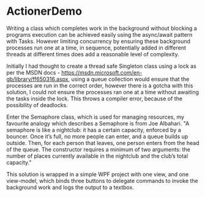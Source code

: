 # ActionerDemo
Writing a class which completes work in the background without blocking a programs execution can be achieved easily using the async/await pattern with Tasks. However limiting concurrency by ensuring these background processes run one at a time, in sequence, potentially added in different threads at different times does add a reasonable level of complexity. 

Initially I had thought to create a thread safe Singleton class using a lock as per the MSDN docs - https://msdn.microsoft.com/en-gb/library/ff650316.aspx, using a queue collection would ensure that the processes are run in the correct order, however there is a gotcha with this solution, I could not ensure the processes ran one at a time without awaiting the tasks inside the lock. This throws a compiler error, because of the possibility of deadlocks. 

Enter the Semaphore class, which is used for managing resources, my favourite analogy which describes a Semaphore is from Joe Albahari. "A semaphore is like a nightclub: it has a certain capacity, enforced by a bouncer. Once it’s full, no more people can enter, and a queue builds up outside. Then, for each person that leaves, one person enters from the head of the queue. The constructor requires a minimum of two arguments: the number of places currently available in the nightclub and the club’s total capacity."  

This solution is wrapped in a simple WPF project with one view, and one view-model, which binds three buttons to delegate commands to invoke the background work and logs the output to a textbox. 
